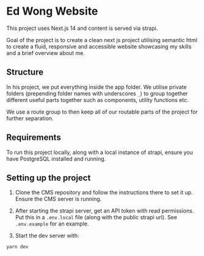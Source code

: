 # Ed Wong Website

This project uses Next.js 14 and content is served via strapi.

Goal of the project is to create a clean next js project utilising semantic html to create a fluid, responsive and accessible website showcasing my skills and a brief overview about me.

## Structure

In his project, we put everything inside the app folder. We utilise private folders (prepending folder names with underscores `_`) to group together different useful parts together such as components, utility functions etc.

We use a route group to then keep all of our routable parts of the project for further separation.

## Requirements

To run this project locally, along with a local instance of strapi, ensure you have PostgreSQL installed and running.

## Setting up the project

1. Clone the CMS repository and follow the instructions there to set it up. Ensure the CMS server is running.

2. After starting the strapi server, get an API token with read permissions. Put this in a `.env.local` file (along with the public strapi url). See `.env.example` for an example.

3. Start the dev server with:

```bash
yarn dev
```
